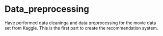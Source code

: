 # Data_preprocessing
Have performed data cleaninga and data preprocessing for the movie data set from Kaggle.
This is the first part to create the recommendation system.
